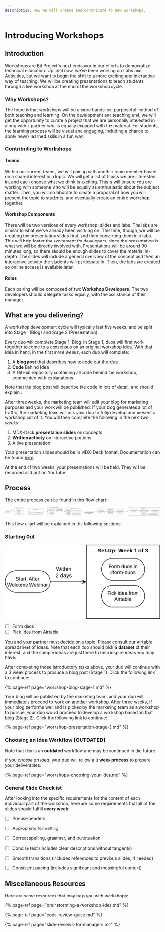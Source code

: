 ```yaml
---
description: How we will create and contribute to new workshops.
---
```


# Introducing Workshops

## Introduction

Workshops are Bit Project's next endeavor in our efforts to democratize technical education. Up until now, we've been working on Labs and Activities, but we want to begin the shift to a more exciting and interactive way of teaching. We will be creating presentations to teach students through a live workshop at the end of the workshop cycle.

### Why Workshops?

The hope is that workshops will be a more hands-on, purposeful method of both teaching and learning. On the development and teaching end, we will get the opportunity to curate a project that we are personally interested in along with a partner who is equally engaged with the material. For students, the learning process will be visual and engaging, including a chance to apply newly learned skills in a fun way.

### Contributing to Workshops

#### Teams

Within our current teams, we will pair up with another team member based on a shared interest in a topic. We will get a list of topics we are interested in, and each choose what we think is exciting. This is will ensure you are working with someone who will be equally as enthusiastic about the subject matter. Then, you will collaborate to create a proposal of how you will present the topic to students, and eventually create an entire workshop together.

#### Workshop Components

There will be two versions of every workshop: slides and labs. The labs are similar to what we've already been working on. This time, though, we will be creating the presentation slides first, and then converting them into labs. This will help foster the excitement for developers, since the presentation is what we will be directly involved with. Presentations will be around 90 minutes long, so there should be enough slides to cover the material in-depth. The slides will include a general overview of the concept and then an interactive activity the students will participate in. Then, the labs are created so online access is available later.

#### Roles

Each pairing will be composed of two **Workshop Developers.** The two developers should delegate tasks equally, with the assistance of their manager.

## What are you delivering?

A workshop development cycle will typically last five weeks, and be split into Stage 1 \(Blog\) and Stage 2 \(Presentation\).

Every duo will complete Stage 1: Blog. In Stage 1, duos will first work together to come to a consensus on an original workshop idea. With that idea in hand, in the first _three weeks_, each duo will complete:

1. A **blog post** that describes how to code out the idea
2. **Code** Behind Idea 
3. A GitHub repository containing all code behind the workshop, commented with explanations

 Note that the blog post will describe the code in lots of detail, and should explain .

After three weeks, the marketing team will edit your blog for marketing purposes and your work will be published. If your blog generates a lot of traffic, the marketing team will ask your duo to fully develop and present a workshop out of it. You will then complete the following in the next _two weeks_:

1. MDX-Deck **presentation slides** on concepts
2. **Written activity** on interactive portions
3. A live presentation 

Your presentation slides should be in MDX-Deck format. Documentation can be found [here](https://github.com/bitprj/mdx-deck). 

At the end of two weeks, your presentations will be held. They will be recorded and put on YouTube.

## Process

The entire process can be found in this flow chart:

![Workshop Development Flowchart](../../../.gitbook/assets/devrel-flowchart.png)

This flow chart will be explained in the following sections.

### Starting Out

![](../../../.gitbook/assets/devrel-flowchart-page-2.png)

* [ ] Form duos
* [ ] Pick Idea from Airtable

You and your partner must decide on a topic. Please consult our [Airtable](https://airtable.com/shr12uFGnpHyIM6bU) spreadsheet of ideas. Note that each duo should pick a **dataset** of their interest, and the sample ideas are just there to help inspire ideas you may have.

After completing those introductory tasks above, your duo will continue with a 3 week process to produce a blog post \(Stage 1\). Click the following link to continue:

{% page-ref page="workshop-blog-stage-1.md" %}

Your blog will be published by the marketing team, and your duo will immediately proceed to work on another workshop. After three weeks, if your blog performs well and is picked by the marketing team as a workshop to pursue, your duo would proceed to develop a workshop based on that blog \(Stage 2\). Click the following link to continue:

{% page-ref page="workshop-presentation-stage-2.md" %}

### Choosing an Idea Workflow \[OUTDATED\]

Note that this is an **outdated** workflow and may be continued in the future.

If you _choose an idea_, your duo will follow a **3 week process** to prepare your deliverables.

{% page-ref page="workshops-choosing-your-idea.md" %}

### General Slide Checklist

After looking into the specific requirements for the content of each individual part of the workshop, here are some requirements that all of the slides should fulfill **every week**:

* [ ] Precise headers
* [ ] Appropriate formatting 
* [ ] Correct spelling, grammar, and punctuation
* [ ] Concise text \(includes clear descriptions without tangents\)
* [ ] Smooth transitions \(includes references to previous slides, if needed\)
* [ ] Consistent pacing \(includes significant and meaningful content\)



## Miscellaneous Resources

Here are some resources that may help you with workshops:

{% page-ref page="brainstorming-a-workshop-idea.md" %}

{% page-ref page="code-review-guide.md" %}

{% page-ref page="slide-reviews-for-managers.md" %}

